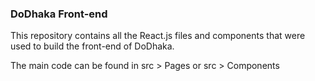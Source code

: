 ### DoDhaka Front-end
This repository contains all the React.js files and components that were used to build the front-end of DoDhaka.

The main code can be found in src > Pages or src > Components
